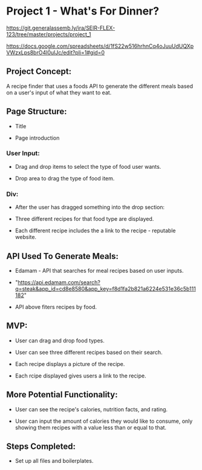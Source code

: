 # Project 1 - What's For Dinner?

https://git.generalassemb.ly/ira/SEIR-FLEX-123/tree/master/projects/project_1

https://docs.google.com/spreadsheets/d/1fS22w516hrhnCq4oJuuUdUQXpVWzxLps8brO4I0ulJc/edit?pli=1#gid=0

## Project Concept:

A recipe finder that uses a foods API to generate the different meals based on a user's input of what they want to eat.

## Page Structure:

* Title

* Page introduction

### User Input: 

* Drag and drop items to select the type of food user wants.

* Drop area to drag the type of food item.

### Div:

* After the user has dragged something into the drop section:

* Three different recipes for that food type are displayed.

* Each different recipe includes the a link to the recipe - reputable website. 

## API Used To Generate Meals:

* Edamam - API that searches for meal recipes based on user inputs.

* "https://api.edamam.com/search?q=steak&app_id=cd8e8580&app_key=f8d1fa2b821a6224e531e36c5b111182"

* API above fiters recipes by food.

## MVP:

* User can drag and drop food types.

* User can see three different recipes based on their search.

* Each recipe displays a picture of the recipe.

* Each rcipe displayed gives users a link to the recipe. 

## More Potential Functionality:

* User can see the recipe's calories, nutrition facts, and rating.

* User can input the amount of calories they would like to consume, only showing them recipes with a value less than or equal to that.

## Steps Completed:

- Set up all files and boilerplates.

